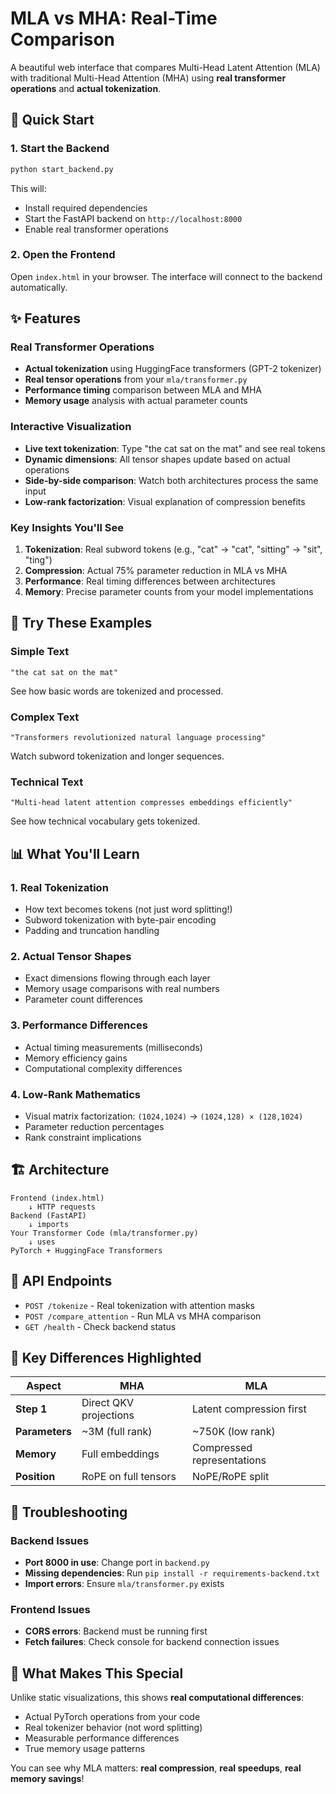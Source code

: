 # MLA vs MHA: Real-Time Comparison

A beautiful web interface that compares Multi-Head Latent Attention (MLA) with traditional Multi-Head Attention (MHA) using **real transformer operations** and **actual tokenization**.

## 🚀 Quick Start

### 1. Start the Backend
```bash
python start_backend.py
```
This will:
- Install required dependencies
- Start the FastAPI backend on `http://localhost:8000`
- Enable real transformer operations

### 2. Open the Frontend
Open `index.html` in your browser. The interface will connect to the backend automatically.

## ✨ Features

### Real Transformer Operations
- **Actual tokenization** using HuggingFace transformers (GPT-2 tokenizer)
- **Real tensor operations** from your `mla/transformer.py` 
- **Performance timing** comparison between MLA and MHA
- **Memory usage** analysis with actual parameter counts

### Interactive Visualization
- **Live text tokenization**: Type "the cat sat on the mat" and see real tokens
- **Dynamic dimensions**: All tensor shapes update based on actual operations
- **Side-by-side comparison**: Watch both architectures process the same input
- **Low-rank factorization**: Visual explanation of compression benefits

### Key Insights You'll See
1. **Tokenization**: Real subword tokens (e.g., "cat" → "cat", "sitting" → "sit", "ting")
2. **Compression**: Actual 75% parameter reduction in MLA vs MHA
3. **Performance**: Real timing differences between architectures
4. **Memory**: Precise parameter counts from your model implementations

## 🧪 Try These Examples

### Simple Text
```
"the cat sat on the mat"
```
See how basic words are tokenized and processed.

### Complex Text  
```
"Transformers revolutionized natural language processing"
```
Watch subword tokenization and longer sequences.

### Technical Text
```
"Multi-head latent attention compresses embeddings efficiently"
```
See how technical vocabulary gets tokenized.

## 📊 What You'll Learn

### 1. **Real Tokenization**
- How text becomes tokens (not just word splitting!)
- Subword tokenization with byte-pair encoding
- Padding and truncation handling

### 2. **Actual Tensor Shapes**
- Exact dimensions flowing through each layer
- Memory usage comparisons with real numbers
- Parameter count differences

### 3. **Performance Differences**
- Actual timing measurements (milliseconds)
- Memory efficiency gains
- Computational complexity differences

### 4. **Low-Rank Mathematics**
- Visual matrix factorization: `(1024,1024)` → `(1024,128) × (128,1024)`
- Parameter reduction percentages
- Rank constraint implications

## 🏗️ Architecture

```
Frontend (index.html)
    ↓ HTTP requests
Backend (FastAPI)
    ↓ imports
Your Transformer Code (mla/transformer.py)
    ↓ uses
PyTorch + HuggingFace Transformers
```

## 🔧 API Endpoints

- `POST /tokenize` - Real tokenization with attention masks
- `POST /compare_attention` - Run MLA vs MHA comparison
- `GET /health` - Check backend status

## 🎯 Key Differences Highlighted

| Aspect | MHA | MLA |
|--------|-----|-----|
| **Step 1** | Direct QKV projections | Latent compression first |
| **Parameters** | ~3M (full rank) | ~750K (low rank) |
| **Memory** | Full embeddings | Compressed representations |
| **Position** | RoPE on full tensors | NoPE/RoPE split |

## 🐛 Troubleshooting

### Backend Issues
- **Port 8000 in use**: Change port in `backend.py`
- **Missing dependencies**: Run `pip install -r requirements-backend.txt`
- **Import errors**: Ensure `mla/transformer.py` exists

### Frontend Issues  
- **CORS errors**: Backend must be running first
- **Fetch failures**: Check console for backend connection issues

## 🔮 What Makes This Special

Unlike static visualizations, this shows **real computational differences**:
- Actual PyTorch operations from your code
- Real tokenizer behavior (not word splitting)
- Measurable performance differences
- True memory usage patterns

You can see why MLA matters: **real compression**, **real speedups**, **real memory savings**!